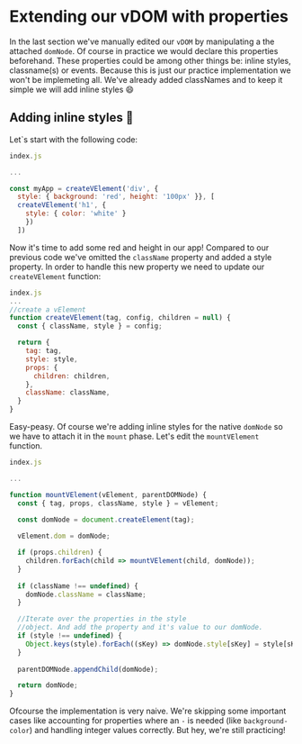 # Extending our vDOM with properties

In the last section we've manually edited our `vDOM` by manipulating a
the attached `domNode`. 
 Of course in practice we would declare this properties beforehand. These properties
 could be among other things be: inline styles, classname(s) or events. Because this is
just our practice implementation we won't be implemeting all. We've already added classNames 
and to keep it simple we will add inline styles :smile:

## Adding inline styles 🍭

Let`s start with the following code:

```javascript
index.js

...

const myApp = createVElement('div', {
  style: { background: 'red', height: '100px' }}, [
  createVElement('h1', {
    style: { color: 'white' }
    })
  ])
```

Now it's time to add some red and height in our app! Compared to our previous code we've omitted 
the `className` property and added a style property. In order to handle this new property
we need to update our `createVElement` function:

```javascript
index.js
...
//create a vElement
function createVElement(tag, config, children = null) {
  const { className, style } = config;

  return {
    tag: tag,
    style: style,
    props: {
      children: children,
    },
    className: className,
  }
}
```

Easy-peasy. Of course we're adding inline styles for the native `domNode` so
we have to attach it in the `mount` phase. Let's edit the `mountVElement` function. 

```javascript
index.js

...

function mountVElement(vElement, parentDOMNode) {
  const { tag, props, className, style } = vElement;
  
  const domNode = document.createElement(tag);

  vElement.dom = domNode;

  if (props.children) {
    children.forEach(child => mountVElement(child, domNode));
  }
    
  if (className !== undefined) {
    domNode.className = className;
  }

  //Iterate over the properties in the style
  //object. And add the property and it's value to our domNode. 
  if (style !== undefined) {
    Object.keys(style).forEach((sKey) => domNode.style[sKey] = style[sKey]);
  }
  
  parentDOMNode.appendChild(domNode);

  return domNode;
}
```

Ofcourse the implementation is very naive. We're skipping some important cases
like accounting for properties where an `-` is needed (like `background-color`) and 
handling integer values correctly. But hey, we're still practicing!



